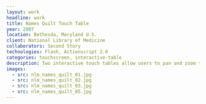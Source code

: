 ```yaml
---
layout: work
headline: work
title: Names Quilt Touch Table
year: 2007
location: Bethesda, Maryland U.S.
client: National Library of Medicine
collaborators: Second Story
technologies: Flash, Actionscript 2.0
categories: touchscreen, interactive-table
description: Two interactive touch tables allow users to pan and zoom through hi-resolution images of the Names Quilts
images:
  - src: nlm_names_quilt_01.jpg
  - src: nlm_names_quilt_02.jpg
  - src: nlm_names_quilt_03.jpg
  - src: nlm_names_quilt_05.jpg
---
```

